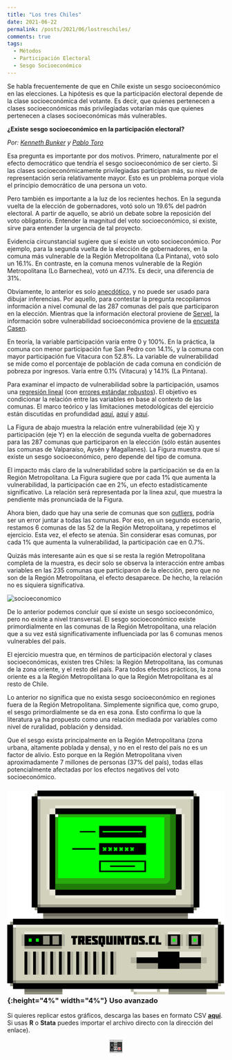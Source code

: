 ```yaml
---
title: "Los tres Chiles"
date: 2021-06-22
permalink: /posts/2021/06/lostreschiles/
comments: true
tags:
  - Métodos
  - Participación Electoral
  - Sesgo Socioeconómico
---
```



Se habla frecuentemente de que en Chile existe un sesgo socioeconómico en las elecciones. La hipótesis es que la participación electoral depende de la clase socioeconómica del votante. Es decir, que quienes pertenecen a clases socioeconómicas más privilegiadas votarían más que quienes pertenecen a clases socioeconómicas más vulnerables.

**¿Existe sesgo socioeconómico en la participación electoral?**

*Por: [Kenneth Bunker](https://twitter.com/kennethbunker) y [Pablo Toro](https://twitter.com/pablotoro_)*

Esa pregunta es importante por dos motivos. Primero, naturalmente por el efecto democrático que tendría  el sesgo socioeconómico de ser cierto. Si las clases socioeconómicamente privilegiadas participan más, su nivel de representación sería relativamente mayor. Esto es un problema porque viola el principio democrático de una persona un voto.

Pero también es importante a la luz de los recientes hechos. En la segunda vuelta de la elección de gobernadores, votó solo un 19.6% del padrón electoral. A partir de aquello, se abrió un debate sobre la reposición del voto obligatorio. Entender la magnitud del voto socioeconómico, si existe, sirve para entender la urgencia de tal proyecto.

Evidencia circunstancial sugiere que sí existe un voto socioeconómico. Por ejemplo, para la segunda vuelta de la elección de gobernadores, en la comuna más vulnerable de la Región Metropolitana (La Pintana), votó solo un 16.1%. En contraste, en la comuna menos vulnerable de la Región Metropolitana (Lo Barnechea), votó un 47.1%. Es decir, una diferencia de 31%.

Obviamente, lo anterior es solo [anecdótico](https://es.wikipedia.org/wiki/Relaci%C3%B3n_espuria), y no puede ser usado para dibujar inferencias. Por aquello, para contestar la pregunta recopilamos información a nivel comunal de las 287 comunas del país que participaron en la elección. Mientras que la información electoral proviene de [Servel](https://www.servel.cl/), la información sobre vulnerabilidad socioeconómica proviene de la [encuesta Casen](http://observatorio.ministeriodesarrollosocial.gob.cl/encuesta-casen-2017).

En teoría, la variable participación varía entre 0 y 100%. En la práctica, la comuna con menor participación fue San Pedro con 14.1%, y la comuna con mayor participación fue Vitacura con 52.8%. La variable de vulnerabilidad se mide como el porcentaje de población de cada comuna en condición de pobreza por ingresos. Varía entre 0.1% (Vitacura) y 14.1% (La Pintana).

Para examinar el impacto de vulnerabilidad sobre la participación, usamos una [regresión lineal](https://es.wikipedia.org/wiki/Regresi%C3%B3n_lineal) (con [errores estándar robustos](https://es.wikipedia.org/wiki/Regresi%C3%B3n_robusta)). El objetivo es condicionar la relación entre las variables en base al contexto de las comunas. El marco teórico y las limitaciones metodológicas del ejercicio están discutidas en profundidad [aquí](https://www.cambridge.org/core/journals/latin-american-politics-and-society/article/abs/voter-equalization-and-turnout-bias-after-electoral-reform-evidence-from-chiles-voluntary-voting-law/1DA2E20B9160F972A76E4143A079FC7A), [aquí](https://scholar.google.com/scholar?q=Contreras,+Gonzalo,+and+Morales,+Mauricio.+2015.+El+sesgo+de+clase+existi%C3%B3+y+existe.+An%C3%A1lisis+de+la+participaci%C3%B3n+electoral+en+Chile+(municipales+2012+y+presidenciales+2013).+In+UNDP+2015.+79%E2%80%93114.) y [aquí](https://journals.sagepub.com/doi/abs/10.1177/1065912918763746).

La Figura de abajo muestra la relación entre vulnerabilidad (eje X) y participación (eje Y) en la elección de segunda vuelta de gobernadores para las 287 comunas que participaron en la elección (sólo están ausentes las comunas de Valparaíso, Aysén y Magallanes). La Figura muestra que sí existe un sesgo socioeconómico, pero depende del tipo de comuna.

El impacto más claro de la vulnerabilidad sobre la participación se da en la Región Metropolitana. La Figura sugiere que por cada 1% que aumenta la vulnerabilidad, la participación cae en 2%, un efecto estadísticamente significativo. La relación será representada por la línea azul, que muestra la pendiente más pronunciada de la Figura.

Ahora bien, dado que hay una serie de comunas que son [outliers](https://es.wikipedia.org/wiki/Valor_at%C3%ADpico), podría ser un error juntar a todas las comunas. Por eso, en un segundo escenario, restamos 6 comunas de las 52 de la Región Metropolitana, y repetimos el ejercicio. Esta vez, el efecto se atenúa. Sin considerar esas comunas, por cada 1% que aumenta la vulnerabilidad, la participación cae en 0.7%.

Quizás más interesante aún es que si se resta la región Metropolitana completa de la muestra, es decir solo se observa la interacción entre ambas variables en las 235 comunas que participaron de la elección, pero que no son de la Región Metropolitana, el efecto desaparece. De hecho, la relación no es siquiera significativa.


![socioeconomico](https://user-images.githubusercontent.com/85262128/122687752-061a4400-d1e6-11eb-87a2-46c5f9ede8ce.jpg)


De lo anterior podemos concluir que sí existe un sesgo socioeconómico, pero no existe a nivel transversal. El sesgo socioeconómico existe primordialmente en las comunas de la Región Metropolitana, una relación que a su vez está significativamente influenciada por las 6 comunas menos vulnerables del país.

El ejercicio muestra que, en términos de participación electoral y clases socioeconómicas, existen tres Chiles: la Región Metropolitana, las comunas de la zona oriente, y el resto del país. Para todos efectos prácticos, la zona oriente es a la Región Metropolitana lo que la Región Metropolitana es al resto de Chile.

Lo anterior no significa que no exista sesgo socioeconómico en regiones fuera de la Región Metropolitana. Simplemente significa que, como grupo, el sesgo primordialmente se da en esa zona. Esto confirma lo que la literatura ya ha propuesto como una relación mediada por variables como nivel de ruralidad, población y densidad.

Que el sesgo exista principalmente en la Región Metropolitana (zona urbana, altamente poblada y densa), y no en el resto del país no es un factor de alivio. Esto porque en la Región Metropolitana viven aproximadamente 7 millones de personas (37% del país), todas ellas potencialmente afectadas por los efectos negativos del voto socioeconómico.


### ![ep](/images/pc.png){:height="4%" width="4%"} Uso avanzado

Si quieres replicar estos gráficos, descarga las bases en formato CSV [**aquí**](https://dataverse.harvard.edu/dataset.xhtml?persistentId=doi:10.7910/DVN/DZWXOG). Si usas **R** o **Stata** puedes importar el archivo directo con la dirección del enlace).


<style>
.aligncenter {
    text-align: center;
}
</style>
<p class="aligncenter">
    <img src="/images/nes.png" width="30" height="30" alt="konami" />
</p>
<script src="/js/topsecret.js"></script>
